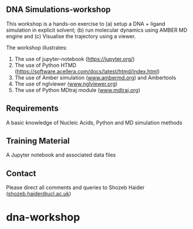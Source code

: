 DNA Simulations-workshop
------------------------
This workshop is a hands-on exercise to (a) setup a DNA + ligand simulation in explicit solvent; (b) run molecular dynamics using AMBER MD engine and (c) Visualise the trajectory using a viewer.

The workshop illustrates:

1. The use of jupyter-notebook (https://jupyter.org/)
2. The use of Python HTMD (https://software.acellera.com/docs/latest/htmd/index.html)
3. The use of Amber simulation (www.ambermd.org) and Ambertools
4. The use of nglviewer (www.nglviewer.org)
5. The use of Python MDtraj module (www.mdtraj.org)


Requirements
------------
A basic knowledge of Nucleic Acids, Python and MD simulation methods


Training Material
-----------------
A Jupyter notebook and associated data files


Contact
-------

Please direct all comments and queries to Shozeb Haider (shozeb.haider@ucl.ac.uk)
# dna-workshop
